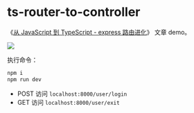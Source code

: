 # ts-router-to-controller

《[从 JavaScript 到 TypeScript - express 路由进化]()》 文章 demo。

![](https://github.com/linkFly6/ts-router-to-controller/blob/master/imgs/demo.png)



执行命令：

```bash
npm i
npm run dev
```

- POST 访问 `localhost:8000/user/login`
- GET 访问 `localhost:8000/user/exit`


